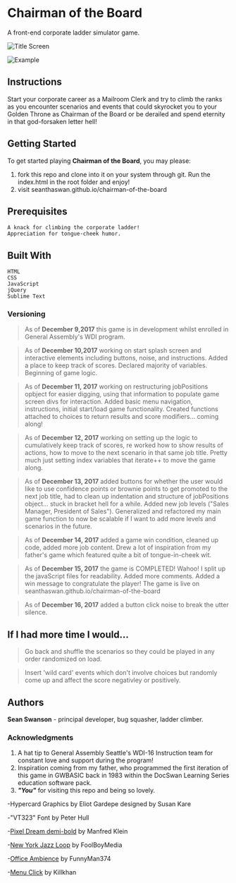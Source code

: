 # Chairman of the Board
A front-end corporate ladder simulator game.

![Title Screen](../title.png)

![Example](../example.png)

## Instructions
Start your corporate career as a Mailroom Clerk and try to climb the ranks as you encounter scenarios and events that could skyrocket you to your Golden Throne as Chairman of the Board or be derailed and spend eternity in that god-forsaken letter hell!


## Getting Started

   To get started playing **Chairman of the Board**, you may please:

   1. fork this repo and clone into it on your system through git. Run the index.html in the root folder and enjoy!
   2. visit seanthaswan.github.io/chairman-of-the-board
   

## Prerequisites

	A knack for climbing the corporate ladder!
	Appreciation for tongue-cheek humor.



## Built With

	HTML
	CSS
	JavaScript
	jQuery
	Sublime Text

### Versioning

> As of **December 9,2017** this game is in development whilst enrolled in General Assembly's WDI program.

> As of **December 10,2017** working on start splash screen and interactive elements including buttons, noise, and instructions. Added a place to keep track of scores. Declared majority of variables. Beginning of game logic.

> As of **December 11, 2017** working on restructuring jobPositions opbject for easier digging, using that information to populate game screen divs for interaction. Added basic menu navigation, instructions, initial start/load game functionality. Created functions attached to choices to return results and score modifiers... coming along!

> As of **December 12, 2017** working on setting up the logic to cumulatively keep track of scores, re worked how to show results of actions, how to move to the next scenario in that same job title. Pretty much just setting index variables that iterate++ to move the game along.

> As of **December 13, 2017** added buttons for whether the user would like to use confidence points or brownie points to get promoted to the next job title, had to clean up indentation and structure of jobPositions object... stuck in bracket hell for a while. Added new job levels ("Sales Manager, President of Sales"). Generalized and refactored my main game function to now be scalable if I want to add more levels and scenarios in the future.

> As of **December 14, 2017** added a game win condition, cleaned up code, added more job content. Drew a lot of inspiration from my father's game which featured quite a bit of tongue-in-cheek wit.

> As of **December 15, 2017** the game is COMPLETED! Wahoo! I split up the javaScript files for readability. Added more comments. Added a win message to congratulate the player! The game is live on seanthaswan.github.io/chairman-of-the-board

> As of **December 16, 2017** added a button click noise to break the utter silence. 

## If I had more time I would...

> Go back and shuffle the scenarios so they could be played in any order randomized on load.

> Insert 'wild card' events which don't involve choices but randomly come up and affect the score negativley or positively. 

## Authors

**Sean Swanson** - principal developer, bug squasher, ladder climber.


### Acknowledgments

1. A hat tip to General Assembly Seattle's WDI-16 Instruction team for constant love and support during the program!
2. Inspiration coming from my father, who programmed the first iteration of this game in GWBASIC back in 1983 within the DocSwan Learning Series education software pack.
3. _**"You"**_ for visiting this repo and being so lovely.

-Hypercard Graphics by Eliot Gardepe designed by Susan Kare

-"VT323" Font by Peter Hull

-[Pixel Dream demi-bold](https://www.1001freefonts.com/pixel-dreams-demi-bold.font) by Manfred Klein

-[New York Jazz Loop](https://freesound.org/s/347848/) by FoolBoyMedia

-[Office Ambience](https://freesound.org/s/108695/) by FunnyMan374

-[Menu Click](https://freesound.org/s/150222/) by Killkhan
